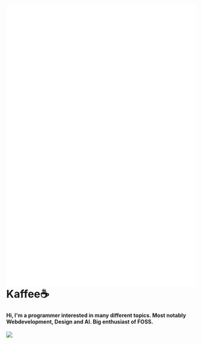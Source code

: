 <img align="right" src="https://raw.githubusercontent.com/0ql/0ql/main/github-metrics.svg" alt="metrics"/>

# Kaffee☕


#### Hi, I'm a programmer interested in many different topics. Most notably Webdevelopment, Design and AI. Big enthusiast of FOSS.

<img src="https://github-readme-stats.vercel.app/api/top-langs/?username=0ql&layout=compact&theme=github_dark&langs_count=20&hide_border=true&show_icons=true" />
